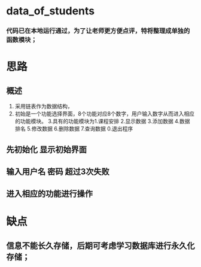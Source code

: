 # data_of_students
### 代码已在本地运行通过，为了让老师更方便点评，特将整理成单独的函数模块；
# 思路
## 概述
  1. 采用链表作为数据结构，
  2. 初始是一个功能选择界面，8个功能对应8个数字，用户输入数字从而进入相应的功能模块。
  3.具有的功能模块为1.课程安排 2.显示数据 3.添加数据 4.数据排名 5.修改数据 6.删除数据 7.查询数据 0.退出程序
## 先初始化 显示初始界面 
## 输入用户名 密码 超过3次失败 
## 进入相应的功能进行操作
# 缺点
## 信息不能长久存储，后期可考虑学习数据库进行永久化存储；
